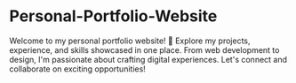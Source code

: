 # Personal-Portfolio-Website
Welcome to my personal portfolio website! 🚀 Explore my projects, experience, and skills showcased in one place. From web development to design, I'm passionate about crafting digital experiences. Let's connect and collaborate on exciting opportunities!
